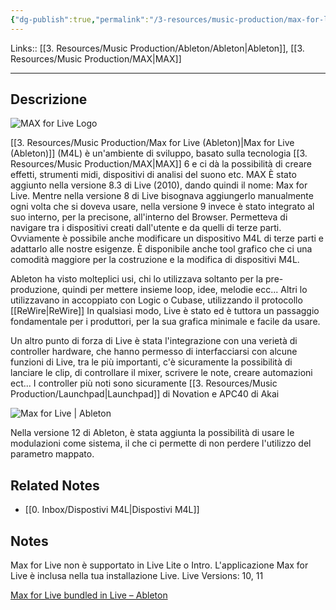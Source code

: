```yaml
---
{"dg-publish":true,"permalink":"/3-resources/music-production/max-for-live-ableton/","tags":["type/note"]}
---
```


Links:: [[3. Resources/Music Production/Ableton/Ableton\|Ableton]], [[3. Resources/Music Production/MAX\|MAX]]

---
## Descrizione

![](http://abletonuniverse.altervista.org/wp-content/uploads/2012/12/mfl.jpg "MAX for Live Logo")

[[3. Resources/Music Production/Max for Live (Ableton)\|Max for Live (Ableton)]] (M4L) è un'ambiente di sviluppo, basato sulla tecnologia [[3. Resources/Music Production/MAX\|MAX]] 6 e ci dà la possibilità di creare effetti, strumenti midi, dispositivi di analisi del suono etc.
MAX È stato aggiunto nella versione 8.3 di Live (2010), dando quindi il nome: Max for Live. 
Mentre nella versione 8 di Live bisognava aggiungerlo manualmente ogni volta che si doveva usare, nella versione 9 invece è stato integrato al suo interno, per la precisone, all'interno del Browser. Permetteva di navigare tra i dispositivi creati dall'utente e da quelli di terze parti. 
Ovviamente è possibile anche modificare un dispositivo M4L di terze parti e adattarlo alle nostre esigenze. È disponibile anche tool grafico  che ci una comodità maggiore per la costruzione e la modifica di dispositivi M4L.

Ableton ha visto molteplici usi, chi lo utilizzava soltanto per la pre-produzione, quindi per mettere insieme loop, idee, melodie ecc...  Altri lo utilizzavano in accoppiato con Logic o Cubase, utilizzando il protocollo [[ReWire\|ReWire]] In qualsiasi modo, Live è stato ed è tuttora un passaggio fondamentale per i produttori, per la sua grafica minimale e facile da usare.

Un altro punto di forza di Live è stata l'integrazione con una verietà di controller hardware, che hanno permesso di interfacciarsi con alcune funzioni di Live, tra le più importanti, c'è sicuramente la possibilità di lanciare le clip, di controllare il mixer, scrivere le note, creare automazioni ect...
I controller più noti sono sicuramente [[3. Resources/Music Production/Launchpad\|Launchpad]] di Novation e APC40 di Akai

![Max for Live | Ableton](https://ableton-production.imgix.net/live/screenshot-max.jpg?auto=compress%2Cformat&w=768)


Nella versione 12 di Ableton, è stata aggiunta la possibilità di usare le modulazioni come sistema, il che ci permette di non perdere l'utilizzo del parametro mappato. 

## Related Notes

- [[0. Inbox/Dispostivi M4L\|Dispostivi M4L]]

## Notes

Max for Live non è supportato in Live Lite o Intro.
L'applicazione Max for Live è inclusa nella tua installazione Live.
Live Versions: 10, 11

[Max for Live bundled in Live – Ableton](https://help.ableton.com/hc/en-us/articles/360000036850-Max-for-Live-bundled-in-Live)




